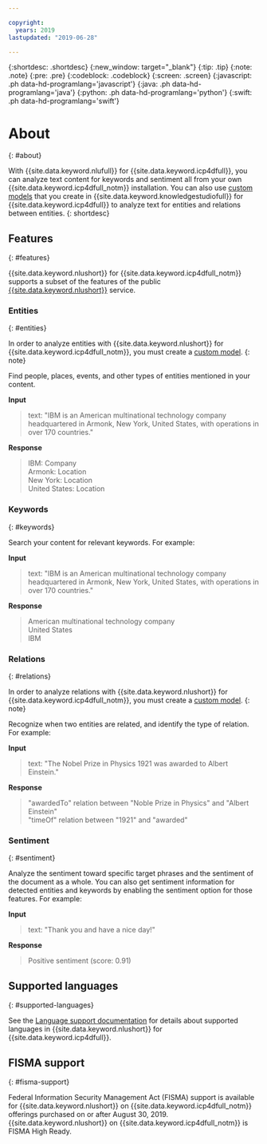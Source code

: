 ```yaml
---

copyright:
  years: 2019
lastupdated: "2019-06-28"

---
```


{:shortdesc: .shortdesc}
{:new_window: target="_blank"}
{:tip: .tip}
{:note: .note}
{:pre: .pre}
{:codeblock: .codeblock}
{:screen: .screen}
{:javascript: .ph data-hd-programlang='javascript'}
{:java: .ph data-hd-programlang='java'}
{:python: .ph data-hd-programlang='python'}
{:swift: .ph data-hd-programlang='swift'}

# About
{: #about}

With {{site.data.keyword.nlufull}} for {{site.data.keyword.icp4dfull}}, you can analyze text content for keywords and sentiment all from your own {{site.data.keyword.icp4dfull_notm}} installation. You can also use [custom models](/docs/services/natural-language-understanding-data?topic=natural-language-understanding-data-customizing) that you create in {{site.data.keyword.knowledgestudiofull}} for {{site.data.keyword.icp4dfull}} to analyze text for entities and relations between entities.
{: shortdesc}

## Features
{: #features}

{{site.data.keyword.nlushort}} for {{site.data.keyword.icp4dfull_notm}} supports a subset of the features of the public [{{site.data.keyword.nlushort}}](/docs/services/natural-language-understanding) service.

### Entities
{: #entities}

In order to analyze entities with {{site.data.keyword.nlushort}} for {{site.data.keyword.icp4dfull_notm}}, you must create a [custom model](/docs/services/natural-language-understanding-data?topic=natural-language-understanding-data-customizing).
{: note}

Find people, places, events, and other types of entities mentioned in your content.

**Input**
> text: "IBM is an American multinational technology company headquartered in Armonk, New York, United States, with operations in over 170 countries."

**Response**
> IBM: Company </br>
> Armonk: Location </br>
> New York: Location </br>
> United States: Location

### Keywords
{: #keywords}

Search your content for relevant keywords. For example:

**Input**
>text: "IBM is an American multinational technology company headquartered in Armonk, New York, United States, with operations in over 170 countries."

**Response**
>American multinational technology company </br>
>United States </br>
>IBM

### Relations
{: #relations}

In order to analyze relations with {{site.data.keyword.nlushort}} for {{site.data.keyword.icp4dfull_notm}}, you must create a [custom model](/docs/services/natural-language-understanding-data?topic=natural-language-understanding-data-customizing).
{: note}

Recognize when two entities are related, and identify the type of relation. For example:

**Input**
>text: "The Nobel Prize in Physics 1921 was awarded to Albert Einstein."

**Response**
>"awardedTo" relation between "Noble Prize in Physics" and "Albert Einstein" </br>
>"timeOf" relation between "1921" and "awarded"

### Sentiment
{: #sentiment}

Analyze the sentiment toward specific target phrases and the sentiment of the document as a whole. You can also get sentiment information for detected entities and keywords by enabling the sentiment option for those features. For example:

**Input**
>text: "Thank you and have a nice day!"

**Response**
>Positive sentiment (score: 0.91)

## Supported languages
{: #supported-languages}

See the [Language support documentation](/docs/services/natural-language-understanding-data?topic=natural-language-understanding-data-language-support) for details about supported languages in {{site.data.keyword.nlushort}} for {{site.data.keyword.icp4dfull}}.

## FISMA support
{: #fisma-support}

Federal Information Security Management Act (FISMA) support is available for {{site.data.keyword.nlushort}} on {{site.data.keyword.icp4dfull_notm}} offerings purchased on or after August 30, 2019. {{site.data.keyword.nlushort}} on {{site.data.keyword.icp4dfull_notm}} is FISMA High Ready.
